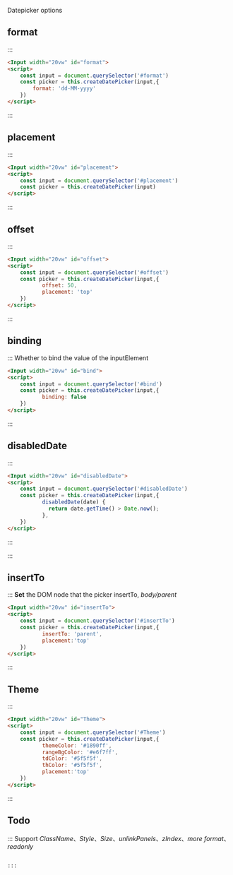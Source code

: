Datepicker options

## format

:::

```html
<Input width="20vw" id="format">
<script>
    const input = document.querySelector('#format')
    const picker = this.createDatePicker(input,{
        format: 'dd-MM-yyyy'
    })
</script>

```

:::

## placement

:::

```html
<Input width="20vw" id="placement">
<script>
    const input = document.querySelector('#placement')
    const picker = this.createDatePicker(input)
</script>

```

:::

## offset

:::

```html
<Input width="20vw" id="offset">
<script>
    const input = document.querySelector('#offset')
    const picker = this.createDatePicker(input,{
           offset: 50,
           placement: 'top'
    })
</script>

```

:::

## binding

::: Whether to bind the value of the inputElement

```html
<Input width="20vw" id="bind">
<script>
    const input = document.querySelector('#bind')
    const picker = this.createDatePicker(input,{
           binding: false
    })
</script>

```

:::

## disabledDate

:::

```html
<Input width="20vw" id="disabledDate">
<script>
    const input = document.querySelector('#disabledDate')
    const picker = this.createDatePicker(input,{
           disabledDate(date) {
             return date.getTime() > Date.now();
           },
    })
</script>

```

:::

:::

## insertTo

::: **Set** the DOM node that the picker insertTo, *body/parent*

```html 
<Input width="20vw" id="insertTo">
<script>
    const input = document.querySelector('#insertTo')
    const picker = this.createDatePicker(input,{
           insertTo: 'parent',
           placement:'top'   
    })
</script>

```

:::

## Theme

:::

```html
<Input width="20vw" id="Theme">
<script>
    const input = document.querySelector('#Theme')
    const picker = this.createDatePicker(input,{
           themeColor: '#1890ff',
           rangeBgColor: '#e6f7ff',
           tdColor: '#5f5f5f',
           thColor: '#5f5f5f',
           placement:'top'
    })
</script>

```

:::

## Todo

::: Support *ClassName*、*Style*、*Size*、*unlinkPanels*、*zIndex*、*more format*、*readonly*

```html

:::
